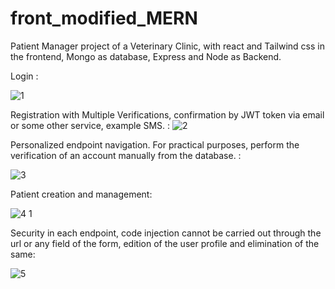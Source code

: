 # front_modified_MERN


Patient Manager project of a Veterinary Clinic, with react and Tailwind css in the frontend, Mongo as database, Express and Node as Backend.

Login :

![1](https://user-images.githubusercontent.com/95058605/226396687-72b9551f-e512-4992-9f5e-b8d36a8946cf.gif)

Registration with Multiple Verifications, confirmation by JWT token via email or some other service, example SMS. :
![2](https://user-images.githubusercontent.com/95058605/226398741-83d43168-e23a-4f64-8a48-33d64d8bd1a0.gif)

Personalized endpoint navigation. For practical purposes, perform the verification of an account manually from the database. :

![3](https://user-images.githubusercontent.com/95058605/226400422-77b12f74-2690-43e3-92c6-c92b6583ea88.gif)


Patient creation and management:

![4 1](https://user-images.githubusercontent.com/95058605/226404857-2d5f994a-ebab-421a-8e50-12efe4e02712.gif)

Security in each endpoint, code injection cannot be carried out through the url or any field of the form, edition of the user profile and elimination of the same:

![5](https://user-images.githubusercontent.com/95058605/226407736-54965c0d-39b2-4182-8d38-8f8714701551.gif)

